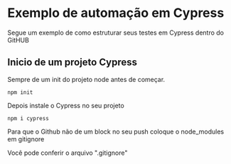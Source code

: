 # Exemplo de automação em Cypress
Segue um exemplo de como estruturar seus testes em Cypress dentro do GitHUB


## Inicio de um projeto Cypress

Sempre de um init do projeto node antes de começar.

```
npm init
```

Depois instale o Cypress no seu projeto


```
npm i cypress
```

Para que o Github não de um block no seu push coloque o node_modules em gitignore


Você pode conferir o arquivo ".gitignore"

